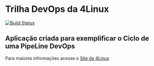 # Trilha DevOps da 4Linux

<!-- Altere a Flag abaixo com sua URL do Travis -->
[![Build Status](https://travis-ci.org/lobatinho/DevOpsLab-HelloWorld.svg?branch=master)](https://travis-ci.org/lobatinho/DevOpsLab-HelloWorld)

## Aplicação criada para exemplificar o Ciclo de uma PipeLine DevOps


Para maiores informações acesse o [Site da 4Linux](https://www.4linux.com.br/cursos/devops)
